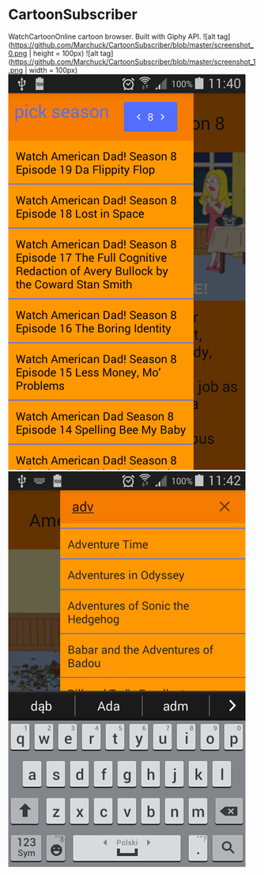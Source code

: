 # CartoonSubscriber

WatchCartoonOnline cartoon browser. Built with Giphy API.
![alt tag](https://github.com/Marchuck/CartoonSubscriber/blob/master/screenshot_0.png | height = 100px)
![alt tag](https://github.com/Marchuck/CartoonSubscriber/blob/master/screenshot_1.png | width = 100px)
![alt tag](https://github.com/Marchuck/CartoonSubscriber/blob/master/screenshot_2.png)
![alt tag](https://github.com/Marchuck/CartoonSubscriber/blob/master/screenshot_3.png)

